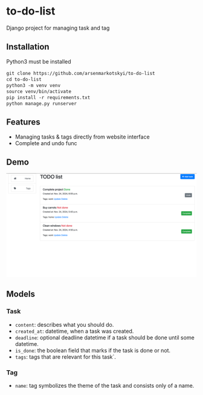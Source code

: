 # to-do-list

Django project for managing task and tag

## Installation

Python3 must be installed

```shell
git clone https://github.com/arsenmarkotskyi/to-do-list
cd to-do-list
python3 -m venv venv
source venv/bin/activate
pip install -r requirements.txt
python manage.py runserver

```

## Features
* Managing tasks & tags directly from website interface
* Complete and undo func

## Demo

![[Website Interface]](img.png)

## Models

### Task
- `content`: describes what you should do.
- `created_at`: datetime, when a task was created.
- `deadline`: optional deadline datetime if a task should be done until some datetime.
- `is_done`: the boolean field that marks if the task is done or not.
- `tags`: tags that are relevant for this task`.

### Tag
- `name`: tag symbolizes the theme of the task and consists only of a name.
